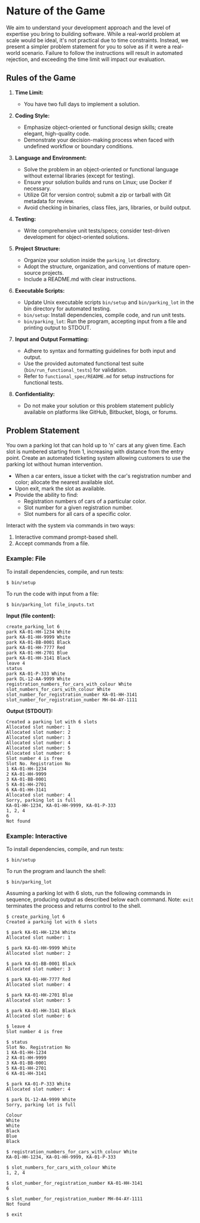 # Nature of the Game

We aim to understand your development approach and the level of expertise you bring to building software. While a real-world problem at scale would be ideal, it's not practical due to time constraints. Instead, we present a simpler problem statement for you to solve as if it were a real-world scenario. Failure to follow the instructions will result in automated rejection, and exceeding the time limit will impact our evaluation.

## Rules of the Game

1. **Time Limit:**
    - You have two full days to implement a solution.

2. **Coding Style:**
    - Emphasize object-oriented or functional design skills; create elegant, high-quality code.
    - Demonstrate your decision-making process when faced with undefined workflow or boundary conditions.

3. **Language and Environment:**
    - Solve the problem in an object-oriented or functional language without external libraries (except for testing).
    - Ensure your solution builds and runs on Linux; use Docker if necessary.
    - Utilize Git for version control; submit a zip or tarball with Git metadata for review.
    - Avoid checking in binaries, class files, jars, libraries, or build output.

4. **Testing:**
    - Write comprehensive unit tests/specs; consider test-driven development for object-oriented solutions.

5. **Project Structure:**
    - Organize your solution inside the `parking_lot` directory.
    - Adopt the structure, organization, and conventions of mature open-source projects.
    - Include a README.md with clear instructions.

6. **Executable Scripts:**
    - Update Unix executable scripts `bin/setup` and `bin/parking_lot` in the bin directory for automated testing.
    - `bin/setup`: Install dependencies, compile code, and run unit tests.
    - `bin/parking_lot`: Run the program, accepting input from a file and printing output to STDOUT.

7. **Input and Output Formatting:**
    - Adhere to syntax and formatting guidelines for both input and output.
    - Use the provided automated functional test suite (`bin/run_functional_tests`) for validation.
    - Refer to `functional_spec/README.md` for setup instructions for functional tests.

8. **Confidentiality:**
    - Do not make your solution or this problem statement publicly available on platforms like GitHub, Bitbucket, blogs, or forums.

## Problem Statement

You own a parking lot that can hold up to 'n' cars at any given time. Each slot is numbered starting from 1, increasing with distance from the entry point. Create an automated ticketing system allowing customers to use the parking lot without human intervention.

- When a car enters, issue a ticket with the car's registration number and color; allocate the nearest available slot.
- Upon exit, mark the slot as available.
- Provide the ability to find:
    - Registration numbers of cars of a particular color.
    - Slot number for a given registration number.
    - Slot numbers for all cars of a specific color.

Interact with the system via commands in two ways:
1. Interactive command prompt-based shell.
2. Accept commands from a file.

### Example: File

To install dependencies, compile, and run tests:
```
$ bin/setup
```
To run the code with input from a file:
```
$ bin/parking_lot file_inputs.txt
```
**Input (file content):**
```
create_parking_lot 6
park KA-01-HH-1234 White
park KA-01-HH-9999 White
park KA-01-BB-0001 Black
park KA-01-HH-7777 Red
park KA-01-HH-2701 Blue
park KA-01-HH-3141 Black
leave 4
status
park KA-01-P-333 White
park DL-12-AA-9999 White
registration_numbers_for_cars_with_colour White
slot_numbers_for_cars_with_colour White
slot_number_for_registration_number KA-01-HH-3141
slot_number_for_registration_number MH-04-AY-1111
```
**Output (STDOUT):**
```
Created a parking lot with 6 slots
Allocated slot number: 1
Allocated slot number: 2
Allocated slot number: 3
Allocated slot number: 4
Allocated slot number: 5
Allocated slot number: 6
Slot number 4 is free
Slot No. Registration No
1 KA-01-HH-1234
2 KA-01-HH-9999
3 KA-01-BB-0001
5 KA-01-HH-2701
6 KA-01-HH-3141
Allocated slot number: 4
Sorry, parking lot is full
KA-01-HH-1234, KA-01-HH-9999, KA-01-P-333
1, 2, 4
6
Not found
```

### Example: Interactive

To install dependencies, compile, and run tests:
```
$ bin/setup
```

To run the program and launch the shell:
```
$ bin/parking_lot
```

Assuming a parking lot with 6 slots, run the following commands in sequence, producing output as described below each command. Note: `exit` terminates the process and returns control to the shell.
```
$ create_parking_lot 6
Created a parking lot with 6 slots

$ park KA-01-HH-1234 White
Allocated slot number: 1

$ park KA-01-HH-9999 White
Allocated slot number: 2

$ park KA-01-BB-0001 Black
Allocated slot number: 3

$ park KA-01-HH-7777 Red
Allocated slot number: 4

$ park KA-01-HH-2701 Blue
Allocated slot number: 5

$ park KA-01-HH-3141 Black
Allocated slot number: 6

$ leave 4
Slot number 4 is free

$ status
Slot No. Registration No
1 KA-01-HH-1234
2 KA-01-HH-9999
3 KA-01-BB-0001
5 KA-01-HH-2701
6 KA-01-HH-3141

$ park KA-01-P-333 White
Allocated slot number: 4

$ park DL-12-AA-9999 White
Sorry, parking lot is full

Colour
White
White
Black
Blue
Black

$ registration_numbers_for_cars_with_colour White
KA-01-HH-1234, KA-01-HH-9999, KA-01-P-333

$ slot_numbers_for_cars_with_colour White
1, 2, 4

$ slot_number_for_registration_number KA-01-HH-3141
6

$ slot_number_for_registration_number MH-04-AY-1111
Not found

$ exit
```
